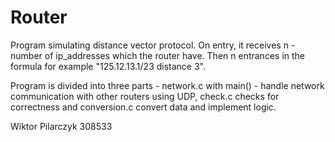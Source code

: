 # Router
Program simulating distance vector protocol.
On entry, it receives n - number of ip_addresses which the router have.
Then n entrances in the formula for example "125.12.13.1/23 distance 3".

Program is divided into three parts - network.c with main() - handle network communication with other routers using UDP, check.c checks for correctness and conversion.c convert data and implement logic.

Wiktor Pilarczyk 308533
